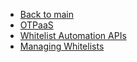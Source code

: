 - [Back to main](/)
- [OTPaaS](/otpaas/otpaas)
- [Whitelist Automation APIs](/otpaas/whitelist-automation-api/intro)
- [Managing Whitelists](/otpaas/manage-whitelists)
